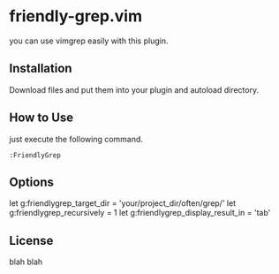 friendly-grep.vim
============

you can use vimgrep easily with this plugin.

Installation
------------

Download files and put them into your plugin and autoload directory.

How to Use
------------

just execute the following command.

`:FriendlyGrep`

Options
------------

let g:friendlygrep_target_dir = 'your/project_dir/often/grep/'
let g:friendlygrep_recursively = 1
let g:friendlygrep_display_result_in = 'tab'

License
------------

blah blah
